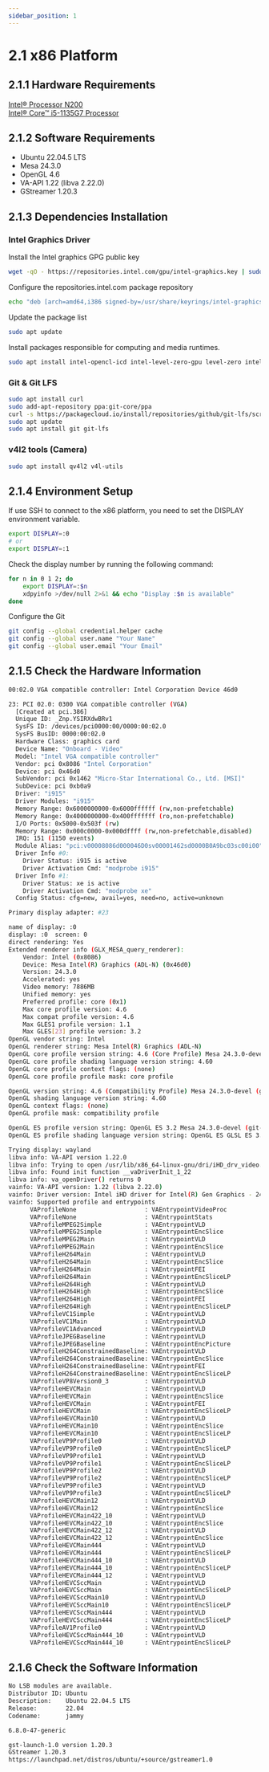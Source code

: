 ```yaml
---
sidebar_position: 1
---
```

# 2.1 x86 Platform

## 2.1.1 Hardware Requirements

[Intel® Processor N200](https://www.intel.com/content/www/us/en/products/sku/231804/intel-processor-n200-6m-cache-up-to-3-70-ghz/specifications.html)  
[Intel® Core™ i5-1135G7 Processor](https://www.intel.com/content/www/us/en/products/sku/208658/intel-core-i51135g7-processor-8m-cache-up-to-4-20-ghz/specifications.html)

## 2.1.2 Software Requirements

- Ubuntu 22.04.5 LTS
- Mesa 24.3.0
- OpenGL 4.6
- VA-API 1.22 (libva 2.22.0)
- GStreamer 1.20.3

## 2.1.3 Dependencies Installation

### Intel Graphics Driver

Install the Intel graphics GPG public key

```bash
wget -qO - https://repositories.intel.com/gpu/intel-graphics.key | sudo gpg --yes --dearmor --output /usr/share/keyrings/intel-graphics.gpg
```

Configure the repositories.intel.com package repository

```bash
echo "deb [arch=amd64,i386 signed-by=/usr/share/keyrings/intel-graphics.gpg] https://repositories.intel.com/gpu/ubuntu jammy client" | sudo tee /etc/apt/sources.list.d/intel-gpu-jammy.list
```

Update the package list

```bash
sudo apt update
```

Install packages responsible for computing and media runtimes.

```bash
sudo apt install intel-opencl-icd intel-level-zero-gpu level-zero intel-media-va-driver-non-free libmfx1 libmfxgen1 libvpl2 libegl-mesa0 libegl1-mesa libegl1-mesa-dev libgbm1 libgl1-mesa-dev libgl1-mesa-dri libglapi-mesa libgles2-mesa-dev libglx-mesa0 libigdgmm12 libxatracker2 mesa-va-drivers mesa-vdpau-drivers mesa-vulkan-drivers va-driver-all vainfo hwinfo clinfo mesa-utils
```

### Git & Git LFS

```bash
sudo apt install curl
sudo add-apt-repository ppa:git-core/ppa
curl -s https://packagecloud.io/install/repositories/github/git-lfs/script.deb.sh | sudo bash
sudo apt update
sudo apt install git git-lfs
```

### v4l2 tools (Camera)

```bash
sudo apt install qv4l2 v4l-utils
```

## 2.1.4 Environment Setup

If use SSH to connect to the x86 platform, you need to set the DISPLAY environment variable.

```bash
export DISPLAY=:0
# or
export DISPLAY=:1
```

Check the display number by running the following command:

```bash
for n in 0 1 2; do
    export DISPLAY=:$n
    xdpyinfo >/dev/null 2>&1 && echo "Display :$n is available"
done
```

Configure the Git

```bash
git config --global credential.helper cache
git config --global user.name "Your Name"
git config --global user.email "Your Email"
```

## 2.1.5 Check the Hardware Information

```bash title="lspci | grep VGA"
00:02.0 VGA compatible controller: Intel Corporation Device 46d0
```

```bash title="hwinfo --display"
23: PCI 02.0: 0300 VGA compatible controller (VGA)
  [Created at pci.386]
  Unique ID: _Znp.YSIRXdwBRv1
  SysFS ID: /devices/pci0000:00/0000:00:02.0
  SysFS BusID: 0000:00:02.0
  Hardware Class: graphics card
  Device Name: "Onboard - Video"
  Model: "Intel VGA compatible controller"
  Vendor: pci 0x8086 "Intel Corporation"
  Device: pci 0x46d0
  SubVendor: pci 0x1462 "Micro-Star International Co., Ltd. [MSI]"
  SubDevice: pci 0xb0a9
  Driver: "i915"
  Driver Modules: "i915"
  Memory Range: 0x6000000000-0x6000ffffff (rw,non-prefetchable)
  Memory Range: 0x4000000000-0x400fffffff (ro,non-prefetchable)
  I/O Ports: 0x5000-0x503f (rw)
  Memory Range: 0x000c0000-0x000dffff (rw,non-prefetchable,disabled)
  IRQ: 151 (1150 events)
  Module Alias: "pci:v00008086d000046D0sv00001462sd0000B0A9bc03sc00i00"
  Driver Info #0:
    Driver Status: i915 is active
    Driver Activation Cmd: "modprobe i915"
  Driver Info #1:
    Driver Status: xe is active
    Driver Activation Cmd: "modprobe xe"
  Config Status: cfg=new, avail=yes, need=no, active=unknown

Primary display adapter: #23
```

```bash title="glxinfo -B"
name of display: :0
display: :0  screen: 0
direct rendering: Yes
Extended renderer info (GLX_MESA_query_renderer):
    Vendor: Intel (0x8086)
    Device: Mesa Intel(R) Graphics (ADL-N) (0x46d0)
    Version: 24.3.0
    Accelerated: yes
    Video memory: 7886MB
    Unified memory: yes
    Preferred profile: core (0x1)
    Max core profile version: 4.6
    Max compat profile version: 4.6
    Max GLES1 profile version: 1.1
    Max GLES[23] profile version: 3.2
OpenGL vendor string: Intel
OpenGL renderer string: Mesa Intel(R) Graphics (ADL-N)
OpenGL core profile version string: 4.6 (Core Profile) Mesa 24.3.0-devel (git-9fc8668b66)
OpenGL core profile shading language version string: 4.60
OpenGL core profile context flags: (none)
OpenGL core profile profile mask: core profile

OpenGL version string: 4.6 (Compatibility Profile) Mesa 24.3.0-devel (git-9fc8668b66)
OpenGL shading language version string: 4.60
OpenGL context flags: (none)
OpenGL profile mask: compatibility profile

OpenGL ES profile version string: OpenGL ES 3.2 Mesa 24.3.0-devel (git-9fc8668b66)
OpenGL ES profile shading language version string: OpenGL ES GLSL ES 3.20
```

```bash title="vainfo"
Trying display: wayland
libva info: VA-API version 1.22.0
libva info: Trying to open /usr/lib/x86_64-linux-gnu/dri/iHD_drv_video.so
libva info: Found init function __vaDriverInit_1_22
libva info: va_openDriver() returns 0
vainfo: VA-API version: 1.22 (libva 2.22.0)
vainfo: Driver version: Intel iHD driver for Intel(R) Gen Graphics - 24.3.3 ()
vainfo: Supported profile and entrypoints
      VAProfileNone                   : VAEntrypointVideoProc
      VAProfileNone                   : VAEntrypointStats
      VAProfileMPEG2Simple            : VAEntrypointVLD
      VAProfileMPEG2Simple            : VAEntrypointEncSlice
      VAProfileMPEG2Main              : VAEntrypointVLD
      VAProfileMPEG2Main              : VAEntrypointEncSlice
      VAProfileH264Main               : VAEntrypointVLD
      VAProfileH264Main               : VAEntrypointEncSlice
      VAProfileH264Main               : VAEntrypointFEI
      VAProfileH264Main               : VAEntrypointEncSliceLP
      VAProfileH264High               : VAEntrypointVLD
      VAProfileH264High               : VAEntrypointEncSlice
      VAProfileH264High               : VAEntrypointFEI
      VAProfileH264High               : VAEntrypointEncSliceLP
      VAProfileVC1Simple              : VAEntrypointVLD
      VAProfileVC1Main                : VAEntrypointVLD
      VAProfileVC1Advanced            : VAEntrypointVLD
      VAProfileJPEGBaseline           : VAEntrypointVLD
      VAProfileJPEGBaseline           : VAEntrypointEncPicture
      VAProfileH264ConstrainedBaseline: VAEntrypointVLD
      VAProfileH264ConstrainedBaseline: VAEntrypointEncSlice
      VAProfileH264ConstrainedBaseline: VAEntrypointFEI
      VAProfileH264ConstrainedBaseline: VAEntrypointEncSliceLP
      VAProfileVP8Version0_3          : VAEntrypointVLD
      VAProfileHEVCMain               : VAEntrypointVLD
      VAProfileHEVCMain               : VAEntrypointEncSlice
      VAProfileHEVCMain               : VAEntrypointFEI
      VAProfileHEVCMain               : VAEntrypointEncSliceLP
      VAProfileHEVCMain10             : VAEntrypointVLD
      VAProfileHEVCMain10             : VAEntrypointEncSlice
      VAProfileHEVCMain10             : VAEntrypointEncSliceLP
      VAProfileVP9Profile0            : VAEntrypointVLD
      VAProfileVP9Profile0            : VAEntrypointEncSliceLP
      VAProfileVP9Profile1            : VAEntrypointVLD
      VAProfileVP9Profile1            : VAEntrypointEncSliceLP
      VAProfileVP9Profile2            : VAEntrypointVLD
      VAProfileVP9Profile2            : VAEntrypointEncSliceLP
      VAProfileVP9Profile3            : VAEntrypointVLD
      VAProfileVP9Profile3            : VAEntrypointEncSliceLP
      VAProfileHEVCMain12             : VAEntrypointVLD
      VAProfileHEVCMain12             : VAEntrypointEncSlice
      VAProfileHEVCMain422_10         : VAEntrypointVLD
      VAProfileHEVCMain422_10         : VAEntrypointEncSlice
      VAProfileHEVCMain422_12         : VAEntrypointVLD
      VAProfileHEVCMain422_12         : VAEntrypointEncSlice
      VAProfileHEVCMain444            : VAEntrypointVLD
      VAProfileHEVCMain444            : VAEntrypointEncSliceLP
      VAProfileHEVCMain444_10         : VAEntrypointVLD
      VAProfileHEVCMain444_10         : VAEntrypointEncSliceLP
      VAProfileHEVCMain444_12         : VAEntrypointVLD
      VAProfileHEVCSccMain            : VAEntrypointVLD
      VAProfileHEVCSccMain            : VAEntrypointEncSliceLP
      VAProfileHEVCSccMain10          : VAEntrypointVLD
      VAProfileHEVCSccMain10          : VAEntrypointEncSliceLP
      VAProfileHEVCSccMain444         : VAEntrypointVLD
      VAProfileHEVCSccMain444         : VAEntrypointEncSliceLP
      VAProfileAV1Profile0            : VAEntrypointVLD
      VAProfileHEVCSccMain444_10      : VAEntrypointVLD
      VAProfileHEVCSccMain444_10      : VAEntrypointEncSliceLP
```

## 2.1.6 Check the Software Information

```bash title="lsb_release -a"
No LSB modules are available.
Distributor ID: Ubuntu
Description:    Ubuntu 22.04.5 LTS
Release:        22.04
Codename:       jammy
```

```bash title="uname -r"
6.8.0-47-generic
```

```bash title="gst-launch-1.0 --version"
gst-launch-1.0 version 1.20.3
GStreamer 1.20.3
https://launchpad.net/distros/ubuntu/+source/gstreamer1.0
```
